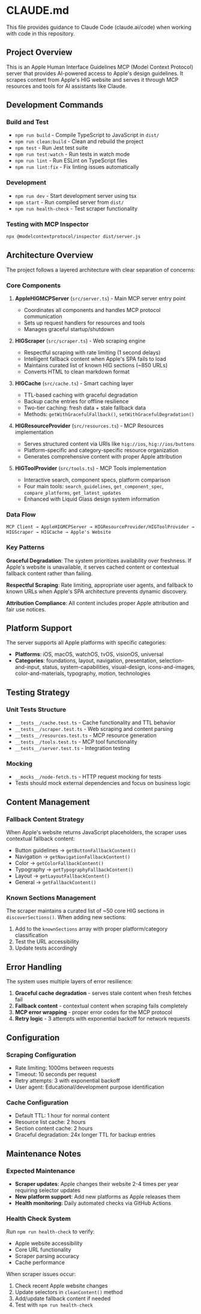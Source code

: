 # CLAUDE.md

This file provides guidance to Claude Code (claude.ai/code) when working with code in this repository.

## Project Overview

This is an Apple Human Interface Guidelines MCP (Model Context Protocol) server that provides AI-powered access to Apple's design guidelines. It scrapes content from Apple's HIG website and serves it through MCP resources and tools for AI assistants like Claude.

## Development Commands

### Build and Test
- `npm run build` - Compile TypeScript to JavaScript in `dist/`
- `npm run clean:build` - Clean and rebuild the project
- `npm test` - Run Jest test suite
- `npm run test:watch` - Run tests in watch mode
- `npm run lint` - Run ESLint on TypeScript files
- `npm run lint:fix` - Fix linting issues automatically

### Development
- `npm run dev` - Start development server using tsx
- `npm start` - Run compiled server from `dist/`
- `npm run health-check` - Test scraper functionality

### Testing with MCP Inspector
```bash
npx @modelcontextprotocol/inspector dist/server.js
```

## Architecture Overview

The project follows a layered architecture with clear separation of concerns:

### Core Components

1. **AppleHIGMCPServer** (`src/server.ts`) - Main MCP server entry point
   - Coordinates all components and handles MCP protocol communication
   - Sets up request handlers for resources and tools
   - Manages graceful startup/shutdown

2. **HIGScraper** (`src/scraper.ts`) - Web scraping engine
   - Respectful scraping with rate limiting (1 second delays)
   - Intelligent fallback content when Apple's SPA fails to load
   - Maintains curated list of known HIG sections (~850 URLs)
   - Converts HTML to clean markdown format

3. **HIGCache** (`src/cache.ts`) - Smart caching layer
   - TTL-based caching with graceful degradation
   - Backup cache entries for offline resilience 
   - Two-tier caching: fresh data + stale fallback data
   - Methods: `getWithGracefulFallback()`, `setWithGracefulDegradation()`

4. **HIGResourceProvider** (`src/resources.ts`) - MCP Resources implementation
   - Serves structured content via URIs like `hig://ios`, `hig://ios/buttons`
   - Platform-specific and category-specific resource organization
   - Generates comprehensive content with proper Apple attribution

5. **HIGToolProvider** (`src/tools.ts`) - MCP Tools implementation
   - Interactive search, component specs, platform comparison
   - Four main tools: `search_guidelines`, `get_component_spec`, `compare_platforms`, `get_latest_updates`
   - Enhanced with Liquid Glass design system information

### Data Flow

```
MCP Client → AppleHIGMCPServer → HIGResourceProvider/HIGToolProvider → HIGScraper → HIGCache → Apple's Website
```

### Key Patterns

**Graceful Degradation**: The system prioritizes availability over freshness. If Apple's website is unavailable, it serves cached content or contextual fallback content rather than failing.

**Respectful Scraping**: Rate limiting, appropriate user agents, and fallback to known URLs when Apple's SPA architecture prevents dynamic discovery.

**Attribution Compliance**: All content includes proper Apple attribution and fair use notices.

## Platform Support

The server supports all Apple platforms with specific categories:
- **Platforms**: iOS, macOS, watchOS, tvOS, visionOS, universal
- **Categories**: foundations, layout, navigation, presentation, selection-and-input, status, system-capabilities, visual-design, icons-and-images, color-and-materials, typography, motion, technologies

## Testing Strategy

### Unit Tests Structure
- `__tests__/cache.test.ts` - Cache functionality and TTL behavior
- `__tests__/scraper.test.ts` - Web scraping and content parsing
- `__tests__/resources.test.ts` - MCP resource generation
- `__tests__/tools.test.ts` - MCP tool functionality
- `__tests__/server.test.ts` - Integration testing

### Mocking
- `__mocks__/node-fetch.ts` - HTTP request mocking for tests
- Tests should mock external dependencies and focus on business logic

## Content Management

### Fallback Content Strategy
When Apple's website returns JavaScript placeholders, the scraper uses contextual fallback content:
- Button guidelines → `getButtonFallbackContent()`
- Navigation → `getNavigationFallbackContent()`
- Color → `getColorFallbackContent()`
- Typography → `getTypographyFallbackContent()`
- Layout → `getLayoutFallbackContent()`
- General → `getFallbackContent()`

### Known Sections Management
The scraper maintains a curated list of ~50 core HIG sections in `discoverSections()`. When adding new sections:
1. Add to the `knownSections` array with proper platform/category classification
2. Test the URL accessibility
3. Update tests accordingly

## Error Handling

The system uses multiple layers of error resilience:
1. **Graceful cache degradation** - serves stale content when fresh fetches fail
2. **Fallback content** - contextual content when scraping fails completely  
3. **MCP error wrapping** - proper error codes for the MCP protocol
4. **Retry logic** - 3 attempts with exponential backoff for network requests

## Configuration

### Scraping Configuration
- Rate limiting: 1000ms between requests
- Timeout: 10 seconds per request
- Retry attempts: 3 with exponential backoff
- User agent: Educational/development purpose identification

### Cache Configuration
- Default TTL: 1 hour for normal content
- Resource list cache: 2 hours
- Section content cache: 2 hours
- Graceful degradation: 24x longer TTL for backup entries

## Maintenance Notes

### Expected Maintenance
- **Scraper updates**: Apple changes their website 2-4 times per year requiring selector updates
- **New platform support**: Add new platforms as Apple releases them
- **Health monitoring**: Daily automated checks via GitHub Actions

### Health Check System
Run `npm run health-check` to verify:
- Apple website accessibility
- Core URL functionality
- Scraper parsing accuracy
- Cache performance

When scraper issues occur:
1. Check recent Apple website changes
2. Update selectors in `cleanContent()` method
3. Add/update fallback content if needed
4. Test with `npm run health-check`